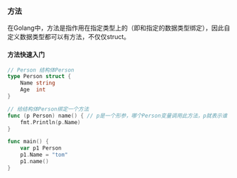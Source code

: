 ### 方法
在Golang中，方法是指作用在指定类型上的（即和指定的数据类型绑定），因此自定义数据类型都可以有方法，不仅仅struct。
#### 方法快速入门
```go
// Person 结构体Person
type Person struct {
	Name string
	Age  int
}

// 给结构体Person绑定一个方法
func (p Person) name() { // p是一个形参，哪个Person变量调用此方法，p就表示谁
	fmt.Println(p.Name)
}

func main() {
	var p1 Person
	p1.Name = "tom"
	p1.name()
}
```